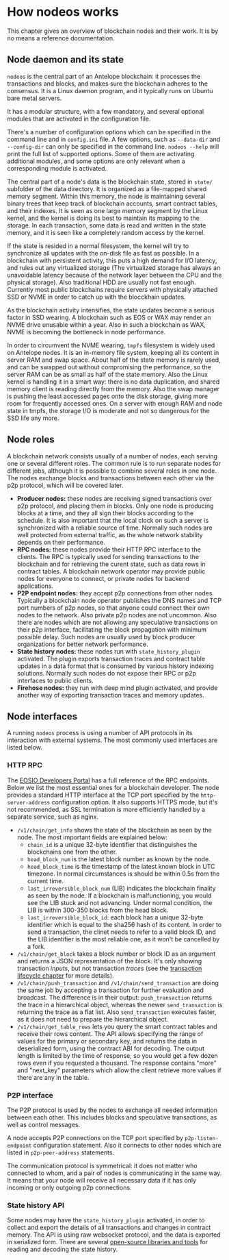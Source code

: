 # How nodeos works

This chapter gives an overview of blockchain nodes and their work. It is by no means a reference documentation.&#x20;

## Node daemon and its state

`nodeos` is the central part of an Antelope blockchain: it processes the transactions and blocks, and makes sure the blockchain adheres to the consensus. It is a Linux daemon program, and it typically runs on Ubuntu bare metal servers.

It has a modular structure, with a few mandatory, and several optional modules that are activated in the configuration file.

There's a number of configuration options which can be specified in the command line and in `config.ini` file. A few options, such as `--data-dir` and `--config-dir` can only be specified in the command line. `nodeos --help` will print the full list of supported options. Some of them are activating additional modules, and some options are only relevant when a corresponding module is activated.

The central part of a node's data is the blockchain state, stored in `state/` subfolder of the data directory. It is organized as a file-mapped shared memory segment. Within this memory, the node is maintaining several binary trees that keep track of blockchain accounts, smart contract tables, and their indexes. It is seen as one large memory segment by the Linux kernel, and the kernel is doing its best to maintain its mapping to the storage. In each transaction, some data is read and written in the state memory, and it is seen like a completely random access by the kernel.&#x20;

If the state is resided in a normal filesystem, the kernel will try to synchronize all updates with the on-disk file as fast as possible. In a blockchain with persistent activity, this puts a high demand for I/O latency, and rules out any virtualized storage (The virtualized storage has always an unavoidable latency because of the network layer between the CPU and the physical storage). Also traditional HDD are usually not fast enough. Currently most public blockchains require servers with physically attached SSD or NVME in order to catch up with the blocckhain updates.

As the blockchain activity intensifies, the state updates become a serious factor in SSD wearing. A blockchain such as EOS or WAX may render an NVME drive unusable within a year. Also in such a blockchain as WAX, NVME is becoming the bottleneck in node performance.

In order to circumvent the NVME wearing, `tmpfs` filesystem is widely used on Antelope nodes. It is an in-memory file system, keeping all its content in server RAM and swap space. About half of the state memory is rarely used, and can be swapped out without compromising the performance, so the server RAM can be as small as half of the state memory. Also the Linux kernel is handling it in a smart way: there is no data duplication, and shared memory client is reading directly from the memory. Also the swap manager is pushing the least accessed pages onto the disk storage, giving more room for frequently accessed ones. On a server with enough RAM and node state in tmpfs, the storage I/O is moderate and not so dangerous for the SSD life any more.

## Node roles

A blockchain network consists usually of a number of nodes, each serving one or several different roles. The common rule is to run separate nodes for different jobs, although it is possible to combine several roles in one node. The nodes exchange blocks and transactions between each other via the p2p protocol, which will be covered later.

* **Producer nodes:** these nodes are receiving signed transactions over p2p protocol, and placing them in blocks. Only one node is producing blocks at a time, and they all sign their blocks according to the schedule. It is also important that the local clock on such a server is synchronized with a reliable source of time. Normally such nodes are well protected from external traffic, as the whole network stability depends on their performance.
* **RPC nodes:** these nodes provide their HTTP RPC interface to the clients. The RPC is typically used for sending transactions to the blockchain and for retrieving the curent state, such as data rows in contract tables. A blockchain network operator may provide public nodes for everyone to connect, or private nodes for backend applications.
* **P2P endpoint nodes:** they accept p2p connections from other nodes. Typically a blockchain node operator publishes the DNS names and TCP port numbers of p2p nodes, so that anyone could connect their own nodes to the network. Also private p2p nodes are not uncommon. Also there are nodes which are not allowing any speculative transactions on their p2p interface, facilitating the block propagation with minimum possible delay. Such nodes are usually used by block producer organizations for better network performance.
* **State history nodes:** these nodes run with `state_history_plugin` activated. The plugin exports transaction traces and contract table updates in a data format that is consumed by various history indexing solutions. Normally such nodes do not expose their RPC or p2p interfaces to public clients.
* **Firehose nodes:** they run with deep mind plugin activated, and provide another way of exporting transaction traces and memory updates.

## Node interfaces

A running `nodeos` process is using a number of API protocols in its interaction with external systems. The most commonly used interfaces are listed below.

### HTTP RPC

The [EOSIO Developers Portal](https://docs.eosnetwork.com/) has a full reference of the RPC endpoints. Below we list the most essential ones for a blockchain developer. The node provides a standard HTTP interface at the TCP port specified by the `http-server-address` configuration option. It also supports HTTPS mode, but it's not recommended, as SSL termination is more efficiently handled by a separate service, such as nginx.

* `/v1/chain/get_info` shows the state of the blockchain as seen by the node. The most important fields are explained below:
  * `chain_id` is a unique 32-byte identifier that distinguishes the blockchains one from the other.
  * `head_block_num` is the latest block number as known by the node.
  * `head_block_time` is the timestamp of the latest known block in UTC timezone. In normal circumstances is should be within 0.5s from the current time.
  * `last_irreversible_block_num` (LIB) indicates the blockchain finality as seen by the node. If a blockchain is malfunctioning, you would see the LIB stuck and not advancing. Under normal condition, the LIB is within 300-350 blocks from the head block.&#x20;
  * `last_irreversible_block_id`: each block has a unique 32-byte identifier which is equal to the sha256 hash of its content. In order to send a transaction, the clinet needs to refer to a valid block ID, and the LIB identifier is the most reliable one, as it won't be cancelled by a fork.
* `/v1/chain/get_block` takes a block number or block ID as an argument and returns a JSON representation of the block. It's only showing transaction _inputs_, but not transaction _traces_ (see the [transaction lifecycle chapter](life-cycle-of-a-transaction.md) for more details).
* `/v1/chain/push_transaction` and `/v1/chain/send_transaction` are doing the same job by accepting a transaction for further evaluation and broadcast. The difference is in their output: `push_transaction` returns the trace in a hierarchical object, whereas the newer `send_transaction` is returning the trace as a flat list. Also `send_transaction`  executes faster, as it does not need to prepare the hierarchical object.&#x20;
* `/v1/chain/get_table_rows` lets you query the smart contract tables and receive their rows content. The API allows specifying the range of values for the primary or secondary key, and returns the data in deserialized form, using the contract ABI for decoding. The output length is limited by the time of response, so you would get a few dozen rows even if you requested a thousand. The response contains "more" and "next\_key" parameters which allow the client retrieve more values if there are any in the table.

### P2P interface

The P2P protocol is used by the nodes to exchange all needed information between each other. This includes blocks and speculative transactions, as well as control messages.

A node accepts P2P connections on the TCP port specified by `p2p-listen-endpoint` configuration statement. Also it connects to other nodes which are listed in `p2p-peer-address` statements.

The communication protocol is symmetrical: it does not matter who connected to whom, and a pair of nodes is communicating in the same way. It means that your node will receive all necessary data if it has only incoming or only outgoing p2p connections.

### State history API

Some nodes may have the `state_history_plugin` activated, in order to collect and export the details of all transactions and changes in contract memory. The API is using raw websocket protocol, and the data is exported in serialized form. There are several [open-source libraries and tools](https://cc32d9.medium.com/history-and-notifications-in-eosio-blockchain-8255194af93) for reading and decoding the state history.&#x20;
